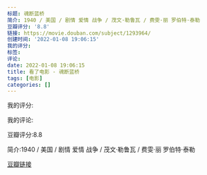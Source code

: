 ```yaml
---
标题: 魂断蓝桥
简介: 1940 / 美国 / 剧情 爱情 战争 / 茂文·勒鲁瓦 / 费雯·丽 罗伯特·泰勒
豆瓣评分: '8.8'
链接: https://movie.douban.com/subject/1293964/
创建时间: '2022-01-08 19:06:15'
我的评分:
标签:
评论:
date: 2022-01-08 19:06:15
title: 看了电影 - 魂断蓝桥
tags: [电影]
categories: []
---
```


我的评分:

我的评论:

豆瓣评分:8.8

简介:1940 / 美国 / 剧情 爱情 战争 / 茂文·勒鲁瓦 / 费雯·丽 罗伯特·泰勒

[豆瓣链接](https://movie.douban.com/subject/1293964/)

